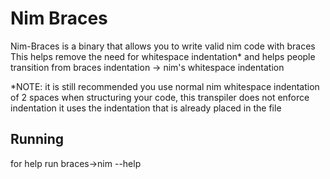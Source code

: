 # Nim Braces

Nim-Braces is a binary that allows you to write valid nim code with braces
This helps remove the need for whitespace indentation* and helps people transition from braces indentation -> nim's whitespace indentation

*NOTE: it is still recommended you use normal nim whitespace indentation of 2 spaces when structuring your code,
       this transpiler does not enforce indentation it uses the indentation that is already placed in the file

## Running
for help run braces->nim --help

